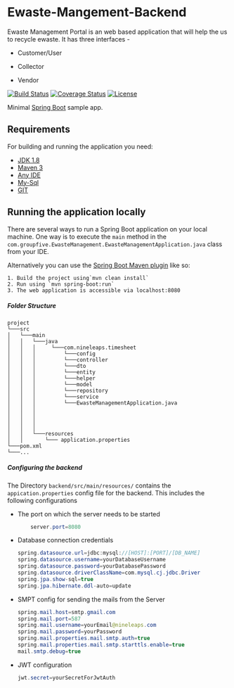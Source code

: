 # Ewaste-Mangement-Backend

 Ewaste Management Portal is an web based application that will help the us to recycle ewaste. It has three interfaces -
 
  - Customer/User
  
  - Collector
  
  - Vendor




[![Build Status](https://travis-ci.org/codecentric/springboot-sample-app.svg?branch=master)](https://travis-ci.org/codecentric/springboot-sample-app)
[![Coverage Status](https://coveralls.io/repos/github/codecentric/springboot-sample-app/badge.svg?branch=master)](https://coveralls.io/github/codecentric/springboot-sample-app?branch=master)
[![License](http://img.shields.io/:license-apache-blue.svg)](http://www.apache.org/licenses/LICENSE-2.0.html)

Minimal [Spring Boot](http://projects.spring.io/spring-boot/) sample app.

## Requirements

For building and running the application you need:

- [JDK 1.8](http://www.oracle.com/technetwork/java/javase/downloads/jdk8-downloads-2133151.html)
- [Maven 3](https://maven.apache.org)
- [Any IDE](https://www.jetbrains.com/idea/)
- [My-Sql](https://www.mysql.com/)
- [GIT](https://git-scm.com/)

## Running the application locally

There are several ways to run a Spring Boot application on your local machine. One way is to execute the `main` method in the `com.groupfive.EwasteManagement.EwasteManagementApplication.java` class from your IDE.

Alternatively you can use the [Spring Boot Maven plugin](https://docs.spring.io/spring-boot/docs/current/reference/html/build-tool-plugins-maven-plugin.html) like so:

```shell
1. Build the project using`mvn clean install`
2. Run using `mvn spring-boot:run`
3. The web application is accessible via localhost:8080
```


##### Folder Structure

```
project
└───src
│   └───main
│   │   └───java
│   │   │     └───com.nineleaps.timesheet
│   │   │         └───config
│   │   │         └───controller
│   │   │         └───dto
│   │   │         └───entity
│   │   │         └───helper
│   │   │         └───model
│   │   │         └───repository
│   │   │         └───service
│   │   │         └───EwasteManagementApplication.java
│   │   │         
│   │   │         
│   │   │         
│   │   │         
│   │   └───resources
│   │       └─── application.properties
└───pom.xml
└───...
```

##### Configuring the backend

 The Directory `backend/src/main/resources/` contains the `appication.properties` config file for the backend.
 This includes the following configurations
 - The port on which the server needs to be started
    ```java
        server.port=8080
    ```
- Database connection credentials
    ```java
    spring.datasource.url=jdbc:mysql://[HOST]:[PORT]/[DB_NAME]
    spring.datasource.username=yourDatabaseUsername
    spring.datasource.password=yourDatabasePassword
    spring.datasource.driverClassName=com.mysql.cj.jdbc.Driver
    spring.jpa.show-sql=true
    spring.jpa.hibernate.ddl-auto=update
    ```
- SMPT config for sending the mails from the Server
    ```java
    spring.mail.host=smtp.gmail.com
    spring.mail.port=587
    spring.mail.username=yourEmail@nineleaps.com
    spring.mail.password=yourPassword
    spring.mail.properties.mail.smtp.auth=true
    spring.mail.properties.mail.smtp.starttls.enable=true
    mail.smtp.debug=true
    ```
- JWT configuration
    ```java
    jwt.secret=yourSecretForJwtAuth
    ```
